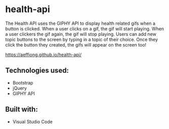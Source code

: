 # health-api

The Health API uses the GIPHY API to display health related gifs when a button is clicked. When a user clicks on a gif, the gif will start playing. When a user clickers the gif again, the gif will stop playing.
Users can add new topic buttons to the screen by typing in a topic of their choice. Once they click the button they created, the gifs will appear on the screen too!




https://aeffiong.github.io/health-api/


## Technologies used:
* Bootstrap
* jQuery
* GIPHY API

## Built with:
* Visual Studio Code

